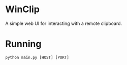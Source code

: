 # WinClip
A simple web UI for interacting with a remote clipboard.

# Running
```
python main.py [HOST] [PORT]
```
